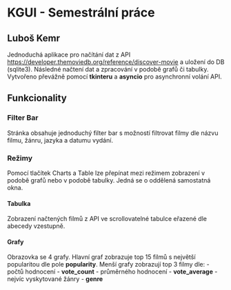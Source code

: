 # KGUI - Semestrální práce 
## Luboš Kemr

Jednoduchá aplikace pro načítání dat z API https://developer.themoviedb.org/reference/discover-movie a uložení do DB (sqlite3).
Následné načtení dat a zpracování v podobě grafů či tabulky.
Vytvořeno převážně pomocí **tkinteru** a **asyncio** pro asynchronní volání API.

## Funkcionality

### Filter Bar
Stránka obsahuje jednoduchý filter bar s možností filtrovat filmy dle názvu filmu, žánru, jazyka a datumu vydání.

### Režimy
Pomocí tlačítek Charts a Table lze přepínat mezi režimem zobrazení v podobě grafů nebo v podobě tabulky. Jedná se o oddělená samostatná okna.

#### Tabulka
Zobrazení načtených filmů z API ve scrollovatelné tabulce eřazené dle abecedy vzestupně.

#### Grafy
Obrazovka se 4 grafy. 
Hlavní graf zobrazuje top 15 filmů s největší popularitou dle pole **popularity**.
Menší grafy zobrazují top 3 filmy dle: - počtů hodnocení - **vote_count**
                                       - průměrného hodnocení - **vote_average**
                                       - nejvíc vyskytované žánry - **genre**

